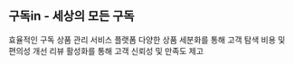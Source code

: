 ## 구독in - 세상의 모든 구독

효율적인 구독 상품 관리 서비스 플랫폼
다양한 상품 세분화를 통해 고객 탐색 비용 및 편의성 개선
리뷰 활성화를 통해 고객 신뢰성 및 만족도 제고
